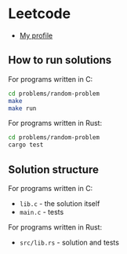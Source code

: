 # Leetcode

- [My profile](https://leetcode.com/ordinary-dev/)

## How to run solutions

For programs written in C:

```bash
cd problems/random-problem
make
make run
```

For programs written in Rust:

```bash
cd problems/random-problem
cargo test
```

## Solution structure

For programs written in C:

- `lib.c` - the solution itself
- `main.c` - tests

For programs written in Rust:

- `src/lib.rs` - solution and tests
